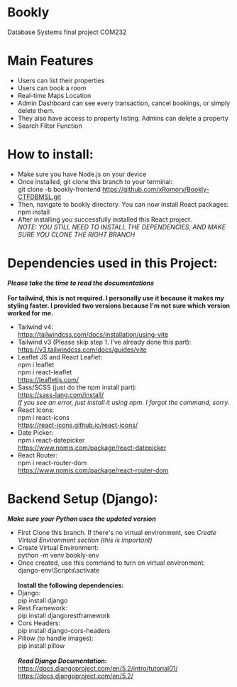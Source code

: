 # Bookly
Database Systems final project COM232 <br>

# Main Features
- Users can list their properties
- Users can book a room
- Real-time Maps Location
- Admin Dashboard can see every transaction, cancel bookings, or simply delete them.
- They also have access to property listing. Admins can delete a property
- Search Filter Function

# How to install:
- Make sure you have Node.js on your device
- Once installed, git clone this branch to your terminal: <br> git clone -b bookly-frontend https://github.com/xRomory/Bookly-CTFDBMSL.git
- Then, navigate to bookly directory. You can now install React packages: <br> npm install
- After installing you successfully installed this React project. <br> *NOTE: YOU STILL NEED TO INSTALL THE DEPENDENCIES, AND MAKE SURE YOU CLONE THE RIGHT BRANCH* <br>

# Dependencies used in this Project:
***Please take the time to read the documentations*** <br><br> **For tailwind, this is not required. I personally use it because it makes my styling faster. I provided two versions because I'm not sure which version worked for me.**
- Tailwind v4: <br> https://tailwindcss.com/docs/installation/using-vite
- Tailwind v3 (Please skip step 1. I've already done this part): <br> https://v3.tailwindcss.com/docs/guides/vite
- Leaflet JS and React Leaflet: <br> npm i leaflet <br> npm i react-leaflet <br> https://leafletjs.com/
- Sass/SCSS (just do the npm install part): <br> https://sass-lang.com/install/ <br> *If you see an error, just install it using npm. I forgot the command, sorry.*
- React Icons: <br> npm i react-icons <br> https://react-icons.github.io/react-icons/
- Date Picker: <br> npm i react-datepicker <br> https://www.npmjs.com/package/react-datepicker
- React Router: <br> npm i react-router-dom <br> https://www.npmjs.com/package/react-router-dom

# Backend Setup (Django):
***Make sure your Python uses the updated version***
- First Clone this branch. If there's no virtual environment, see *Create Virtual Environment section (this is important)*
- Create Virtual Environment: <br> python -m venv bookly-env
- Once created, use this command to turn on virtual environment: <br> django-env\Scripts\activate <br><br>
**Install the following dependencies:**
- Django: <br> pip install django
- Rest Framework: <br> pip install djangorestframework
- Cors Headers: <br> pip install django-cors-headers
- Pillow (to handle images): <br> pip install pillow
<br><br>
***Read Django Documentation:***<br>
https://docs.djangoproject.com/en/5.2/intro/tutorial01/<br>
https://docs.djangoproject.com/en/5.2/
